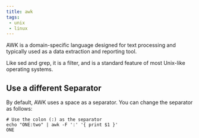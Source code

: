 ```yaml
---
title: awk
tags:
 - unix
 - linux
---
```


AWK is a domain-specific language designed for text processing and typically used as a data extraction and reporting tool. 
<!--more-->
Like sed and grep, it is a filter, and is a standard feature of most Unix-like operating systems.

## Use a different Separator

By default, AWK uses a space as a separator. You can change the separator as follows:

```shell
# Use the colon (:) as the separator
echo "ONE:two" | awk -F ':' '{ print $1 }'
ONE
```


